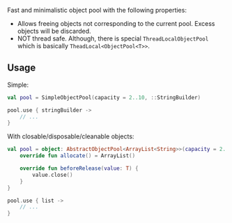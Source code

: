 Fast and minimalistic object pool with the following properties:
* Allows freeing objects not corresponding to the current pool. Excess objects will be discarded.
* NOT thread safe. Although, there is special `ThreadLocalObjectPool` which is basically `TheadLocal<ObjectPool<T>>`.

## Usage

Simple:

```kotlin
val pool = SimpleObjectPool(capacity = 2..10, ::StringBuilder)

pool.use { stringBuilder ->
    // ...
}
```

With closable/disposable/cleanable objects:

```kotlin
val pool = object: AbstractObjectPool<ArrayList<String>>(capacity = 2..10) {
    override fun allocate() = ArrayList()

    override fun beforeRelease(value: T) {
        value.close()
    }
}

pool.use { list ->
    // ...
}
```
